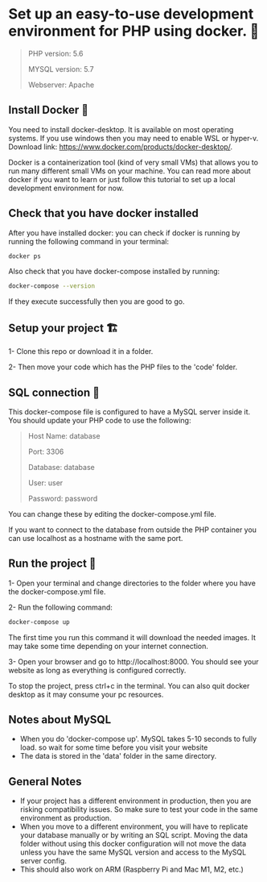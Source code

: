 # Set up an easy-to-use development environment for PHP using docker. 🐘

> PHP version: 5.6
>
> MYSQL version: 5.7
>
> Webserver: Apache

## Install Docker 🐳
You need to install docker-desktop. It is available on most operating systems. If you use windows then you may need to enable WSL or hyper-v. 
Download link: https://www.docker.com/products/docker-desktop/. 

Docker is a containerization tool (kind of very small VMs) that allows you to run many different small VMs on your machine. You can read more about docker if you want to learn or just follow this tutorial to set up a local development environment for now.

## Check that you have docker installed
After you have installed docker:
you can check if docker is running by running the following command in your terminal:
```bash
docker ps
```
Also check that you have docker-compose installed by running:
```bash
docker-compose --version
```

If they execute successfully then you are good to go.

## Setup your project 🏗️
1- Clone this repo or download it in a folder.

2- Then move your code which has the PHP files to the 'code' folder.

## SQL connection 🔗
This docker-compose file is configured to have a MySQL server inside it. You should update your PHP code to use the following:
> Host Name: database
> 
> Port: 3306
>
> Database: database
> 
> User: user
> 
> Password: password

You can change these by editing the docker-compose.yml file.

If you want to connect to the database from outside the PHP container you can use localhost as a hostname with the same port. 



## Run the project 🏃
1- Open your terminal and change directories to the folder where you have the docker-compose.yml file.

2- Run the following command:

```bash
docker-compose up
```
The first time you run this command it will download the needed images. It may take some time depending on your internet connection.

3- Open your browser and go to http://localhost:8000. You should see your website as long as everything is configured correctly.

To stop the project, press ctrl+c in the terminal. You can also quit docker desktop as it may consume your pc resources.

## Notes about MySQL
- When you do 'docker-compose up'. MySQL takes 5-10 seconds to fully load. so wait for some time before you visit your website
- The data is stored in the 'data' folder in the same directory.

## General Notes
- If your project has a different environment in production, then you are risking compatibility issues. So make sure to test your code in the same environment as production.
- When you move to a different environment, you will have to replicate your database manually or by writing an SQL script. Moving the data folder without using this docker configuration will not move the data unless you have the same MySQL version and access to the MySQL server config.
- This should also work on ARM (Raspberry Pi and Mac M1, M2, etc.) 
